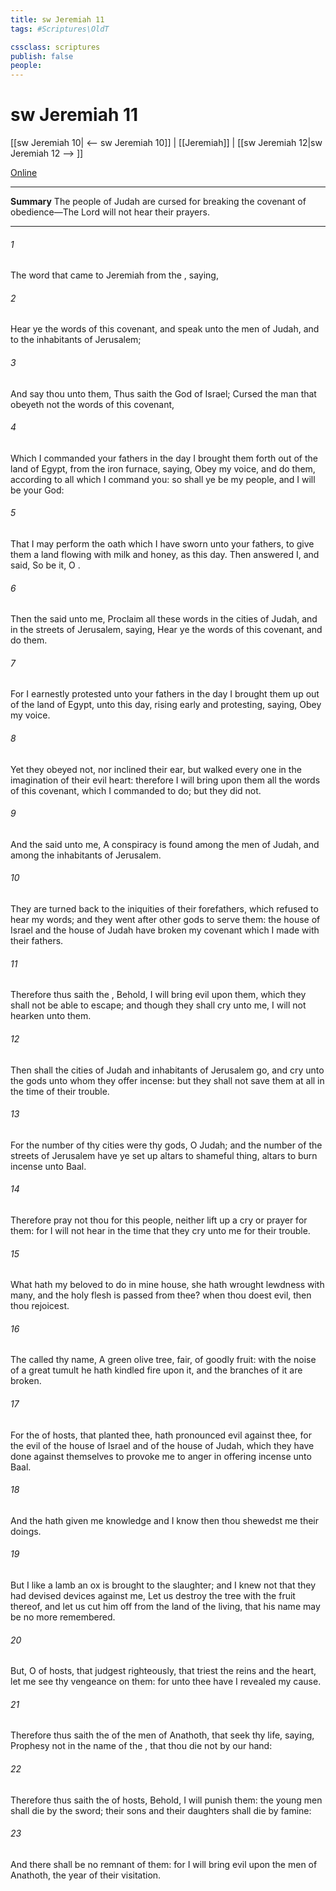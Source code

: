 ```yaml
---
title: sw Jeremiah 11
tags: #Scriptures\OldT

cssclass: scriptures
publish: false
people:
---
```


# sw Jeremiah 11
[[sw Jeremiah 10| <-- sw Jeremiah 10]] | [[Jeremiah]] | [[sw Jeremiah 12|sw Jeremiah 12 --> ]]

[Online](https://churchofjesuschrist.org/study/scriptures/ot/jer/11?lang=eng)

---
__Summary__
The people of Judah are cursed for breaking the covenant of obedience—The Lord will not hear their prayers.

---
###### 1 
The word that came to Jeremiah from the , saying,

###### 2 
Hear ye the words of this covenant, and speak unto the men of Judah, and to the inhabitants of Jerusalem;

###### 3 
And say thou unto them, Thus saith the  God of Israel; Cursed  the man that obeyeth not the words of this covenant,

###### 4 
Which I commanded your fathers in the day  I brought them forth out of the land of Egypt, from the iron furnace, saying, Obey my voice, and do them, according to all which I command you: so shall ye be my people, and I will be your God:

###### 5 
That I may perform the oath which I have sworn unto your fathers, to give them a land flowing with milk and honey, as  this day. Then answered I, and said, So be it, O .

###### 6 
Then the  said unto me, Proclaim all these words in the cities of Judah, and in the streets of Jerusalem, saying, Hear ye the words of this covenant, and do them.

###### 7 
For I earnestly protested unto your fathers in the day  I brought them up out of the land of Egypt,  unto this day, rising early and protesting, saying, Obey my voice.

###### 8 
Yet they obeyed not, nor inclined their ear, but walked every one in the imagination of their evil heart: therefore I will bring upon them all the words of this covenant, which I commanded  to do; but they did  not.

###### 9 
And the  said unto me, A conspiracy is found among the men of Judah, and among the inhabitants of Jerusalem.

###### 10 
They are turned back to the iniquities of their forefathers, which refused to hear my words; and they went after other gods to serve them: the house of Israel and the house of Judah have broken my covenant which I made with their fathers.

###### 11 
Therefore thus saith the , Behold, I will bring evil upon them, which they shall not be able to escape; and though they shall cry unto me, I will not hearken unto them.

###### 12 
Then shall the cities of Judah and inhabitants of Jerusalem go, and cry unto the gods unto whom they offer incense: but they shall not save them at all in the time of their trouble.

###### 13 
For  the number of thy cities were thy gods, O Judah; and  the number of the streets of Jerusalem have ye set up altars to  shameful thing,  altars to burn incense unto Baal.

###### 14 
Therefore pray not thou for this people, neither lift up a cry or prayer for them: for I will not hear  in the time that they cry unto me for their trouble.

###### 15 
What hath my beloved to do in mine house,  she hath wrought lewdness with many, and the holy flesh is passed from thee? when thou doest evil, then thou rejoicest.

###### 16 
The  called thy name, A green olive tree, fair,  of goodly fruit: with the noise of a great tumult he hath kindled fire upon it, and the branches of it are broken.

###### 17 
For the  of hosts, that planted thee, hath pronounced evil against thee, for the evil of the house of Israel and of the house of Judah, which they have done against themselves to provoke me to anger in offering incense unto Baal.

###### 18 
And the  hath given me knowledge  and I know  then thou shewedst me their doings.

###### 19 
But I  like a lamb  an ox  is brought to the slaughter; and I knew not that they had devised devices against me,  Let us destroy the tree with the fruit thereof, and let us cut him off from the land of the living, that his name may be no more remembered.

###### 20 
But, O  of hosts, that judgest righteously, that triest the reins and the heart, let me see thy vengeance on them: for unto thee have I revealed my cause.

###### 21 
Therefore thus saith the  of the men of Anathoth, that seek thy life, saying, Prophesy not in the name of the , that thou die not by our hand:

###### 22 
Therefore thus saith the  of hosts, Behold, I will punish them: the young men shall die by the sword; their sons and their daughters shall die by famine:

###### 23 
And there shall be no remnant of them: for I will bring evil upon the men of Anathoth,  the year of their visitation.

